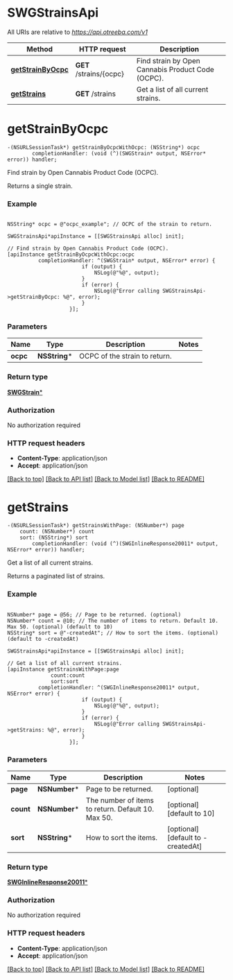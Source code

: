 # SWGStrainsApi

All URIs are relative to *https://api.otreeba.com/v1*

Method | HTTP request | Description
------------- | ------------- | -------------
[**getStrainByOcpc**](SWGStrainsApi.md#getstrainbyocpc) | **GET** /strains/{ocpc} | Find strain by Open Cannabis Product Code (OCPC).
[**getStrains**](SWGStrainsApi.md#getstrains) | **GET** /strains | Get a list of all current strains.


# **getStrainByOcpc**
```objc
-(NSURLSessionTask*) getStrainByOcpcWithOcpc: (NSString*) ocpc
        completionHandler: (void (^)(SWGStrain* output, NSError* error)) handler;
```

Find strain by Open Cannabis Product Code (OCPC).

Returns a single strain.

### Example 
```objc

NSString* ocpc = @"ocpc_example"; // OCPC of the strain to return.

SWGStrainsApi*apiInstance = [[SWGStrainsApi alloc] init];

// Find strain by Open Cannabis Product Code (OCPC).
[apiInstance getStrainByOcpcWithOcpc:ocpc
          completionHandler: ^(SWGStrain* output, NSError* error) {
                        if (output) {
                            NSLog(@"%@", output);
                        }
                        if (error) {
                            NSLog(@"Error calling SWGStrainsApi->getStrainByOcpc: %@", error);
                        }
                    }];
```

### Parameters

Name | Type | Description  | Notes
------------- | ------------- | ------------- | -------------
 **ocpc** | **NSString***| OCPC of the strain to return. | 

### Return type

[**SWGStrain***](SWGStrain.md)

### Authorization

No authorization required

### HTTP request headers

 - **Content-Type**: application/json
 - **Accept**: application/json

[[Back to top]](#) [[Back to API list]](../README.md#documentation-for-api-endpoints) [[Back to Model list]](../README.md#documentation-for-models) [[Back to README]](../README.md)

# **getStrains**
```objc
-(NSURLSessionTask*) getStrainsWithPage: (NSNumber*) page
    count: (NSNumber*) count
    sort: (NSString*) sort
        completionHandler: (void (^)(SWGInlineResponse20011* output, NSError* error)) handler;
```

Get a list of all current strains.

Returns a paginated list of strains.

### Example 
```objc

NSNumber* page = @56; // Page to be returned. (optional)
NSNumber* count = @10; // The number of items to return. Default 10. Max 50. (optional) (default to 10)
NSString* sort = @"-createdAt"; // How to sort the items. (optional) (default to -createdAt)

SWGStrainsApi*apiInstance = [[SWGStrainsApi alloc] init];

// Get a list of all current strains.
[apiInstance getStrainsWithPage:page
              count:count
              sort:sort
          completionHandler: ^(SWGInlineResponse20011* output, NSError* error) {
                        if (output) {
                            NSLog(@"%@", output);
                        }
                        if (error) {
                            NSLog(@"Error calling SWGStrainsApi->getStrains: %@", error);
                        }
                    }];
```

### Parameters

Name | Type | Description  | Notes
------------- | ------------- | ------------- | -------------
 **page** | **NSNumber***| Page to be returned. | [optional] 
 **count** | **NSNumber***| The number of items to return. Default 10. Max 50. | [optional] [default to 10]
 **sort** | **NSString***| How to sort the items. | [optional] [default to -createdAt]

### Return type

[**SWGInlineResponse20011***](SWGInlineResponse20011.md)

### Authorization

No authorization required

### HTTP request headers

 - **Content-Type**: application/json
 - **Accept**: application/json

[[Back to top]](#) [[Back to API list]](../README.md#documentation-for-api-endpoints) [[Back to Model list]](../README.md#documentation-for-models) [[Back to README]](../README.md)


